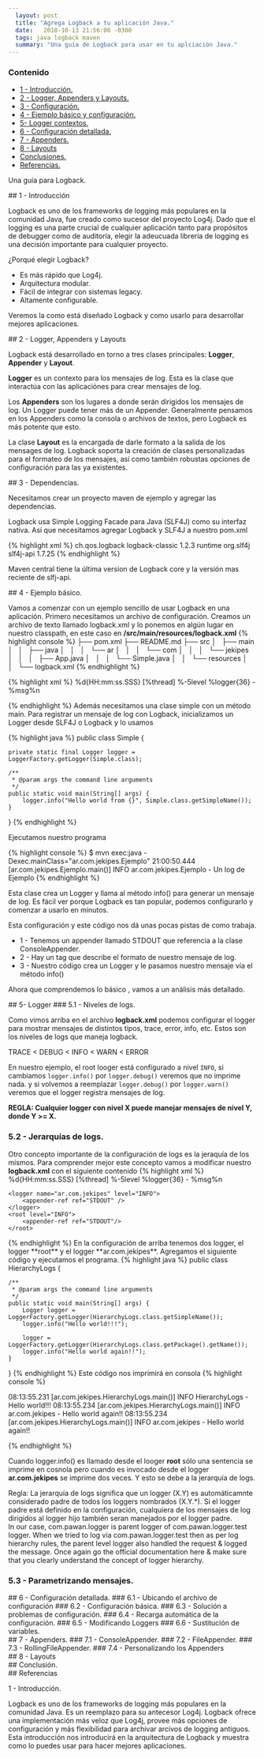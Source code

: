 ```yaml
---
  layout: post
  title: "Agrega Logback a tu aplicación Java."
  date:   2018-10-13 21:56:00 -0300
  tags: java logback maven
  summary: "Una guía de Logback para usar en tu aplciación Java."
---
```


<div class="bs-callout bs-callout-success">
<h3>Contenido</h3>
<ul class="list-unstyled">
  <li><a href="#id-section1" >1 - Introducción.</a></li>
  <li><a href="#id-section2" >2 - Logger, Appenders y Layouts.</a></li>
  <li><a href="#id-section3" >3 - Configuración.</a></li>
  <li><a href="#id-section4" >4 - Ejemplo básico y configuración.</a></li>
  <li><a href="#id-section5" >5- Logger contextos.</a></li>
  <li><a href="#id-section6" >6 - Configuración detallada.</a></li>
  <li><a href="#id-section7" >7 - Appenders.</a></li>
  <li><a href="#id-section8" >8 - Layouts</a></li>
  <li><a href="#id-conclusiones" >Conclusiones.</a></li>
  <li><a href="#id-referencias" >Referencias.</a></li>
</ul>
</div>

Una guía para Logback.

<div id='id-section1'/>
## 1 - Introducción

Logback es uno de los frameworks de logging más populares en la comunidad Java, fue creado como sucesor del proyecto Log4j. Dado que el logging es una parte crucial de cualquier aplicación tanto para propósitos de debugger como de auditoría, elegir la adeucuada librería de logging es una decisión importante para cualquier proyecto.

¿Porqué elegir Logback?

- Es más rápido que Log4j.
- Arquitectura modular.
- Fácil de integrar con sistemas legacy.
- Altamente configurable.

Veremos la como está diseñado Logback y como usarlo para desarrollar mejores aplicaciones.

<div id='id-section2'/>
## 2 - Logger, Appenders y Layouts

Logback está desarrollado en torno a tres clases principales: **Logger**, **Appender** y **Layout**.

**Logger** es un contexto para los mensajes de log. Esta es la clase que interactúa con las aplicaciónes para crear mensajes de log.

Los **Appenders** son los lugares a donde serán dirigidos los mensajes de log. Un Logger puede tener más de un Appender. Generalmente pensamos en los Appenders como la consola o archivos de textos, pero Logback es más potente que esto.

La clase **Layout** es la encargada de darle formato a la salida de los mensages de log. Logback soporta la creación de clases personalizadas para el formateo de los mensajes, así como también robustas opciones de configuración para las ya existentes.

<div id='id-section3'/>
## 3 - Dependencias.

Necesitamos crear un proyecto maven de ejemplo y agregar las dependencias.

Logback usa Simple Logging Facade para Java (SLF4J) como su interfaz nativa. Así que necesitamos agregar Logback y SLF4J a nuestro pom.xml

{% highlight xml %}
<dependency>
      <groupId>ch.qos.logback</groupId>
      <artifactId>logback-classic</artifactId>
      <version>1.2.3</version>
      <scope>runtime</scope>
</dependency>
<dependency>
      <groupId>org.slf4j</groupId>
      <artifactId>slf4j-api</artifactId>
      <version>1.7.25</version>
</dependency>
{% endhighlight %}

Maven central tiene la última version de Logback core y la versión mas reciente de slfj-api.


<div id='id-section4'/>
## 4 - Ejemplo básico.

Vamos a comenzar con un ejemplo sencillo de usar Logback en una aplicación.
Primero necesitamos un archivo de configuración. Creamos un archivo de texto llamado logback.xml y lo ponemos en algún lugar en nuestro classpath, en este caso en **/src/main/resources/logback.xml**
{% highlight console %}
├── pom.xml
├── README.md
├── src
│   ├── main
│   │   ├── java
│   │   │   └── ar
│   │   │       └── com
│   │   │           └── jekipes
│   │   │               ├── App.java
│   │   │               └── Simple.java
│   │   └── resources
│   │       └── logback.xml
{% endhighlight %}

{% highlight xml %}
<configuration>
  <appender name="STDOUT" class="ch.qos.logback.core.ConsoleAppender">
    <encoder>
      <pattern>%d{HH:mm:ss.SSS} [%thread] %-5level %logger{36} - %msg%n</pattern>
    </encoder>
  </appender>

  <root level="INFO">
    <appender-ref ref="STDOUT" />
  </root>
</configuration>
{% endhighlight %}
Además necesitamos una clase simple con un método main. Para registrar un mensaje de log con Logback, inicializamos un Logger desde SLF4J o Logback y lo usamos

{% highlight java %}
public class Simple {

    private static final Logger logger = LoggerFactory.getLogger(Simple.class);

    /**
     * @param args the command line arguments
     */
    public static void main(String[] args) {
        logger.info("Hello world from {}", Simple.class.getSimpleName());
    }
}
{% endhighlight %}

Ejecutamos nuestro programa

{% highlight console %}
$ mvn exec:java -Dexec.mainClass="ar.com.jekipes.Ejemplo"
21:00:50.444 [ar.com.jekipes.Ejemplo.main()] INFO  ar.com.jekipes.Ejemplo - Un log de Ejemplo
{% endhighlight %}

Esta clase crea un Logger y llama al método info() para generar un mensaje de log.
Es fácil ver porque Logback es tan popular, podemos configurarlo y comenzar a usarlo en minutos.

Esta configuración y este código nos dá unas pocas pistas de como trabaja.
- 1 - Tenemos un appender llamado STDOUT que referencia a la clase ConsoleAppender.
- 2 - Hay un tag <pattern> que describe el formato de nuestro mensaje de log.
- 3 - Nuestro código crea un Logger y le pasamos nuestro mensaje vía el método info()

Ahora que comprendemos lo básico , vamos a un análisis más detallado.

<div id='id-section4'/>
## 5- Logger
### 5.1 - Niveles de logs.

Como vimos arriba en el archivo **logback.xml** podemos configurar el logger para mostrar mensajes de distintos tipos, trace, error, info, etc.  Estos son los niveles de logs que maneja logback.
<div class="bs-callout bs-callout-info">
TRACE < DEBUG < INFO < WARN < ERROR
</div>

En nuestro ejemplo, el root looger está configurado a nivel `INFO`, si cambiamos `logger.info()` por `logger.debug()` veremos que no imprime nada. y si volvemos a reemplazar `logger.debug()` por `logger.warn()` veremos que el logger registra mensajes de log.
<div class="bs-callout bs-callout-success">
<b>REGLA: Cualquier logger con nivel X puede manejar mensajes de nivel Y, donde Y >= X.</b>
</div>

### 5.2 - Jerarquías de logs.
Otro concepto importante de la configuración de logs es la jeraquía de los mismos. Para comprender mejor este concepto vamos a modificar nuestro **logback.xml** con el siguiente contenido
{% highlight xml %}
<configuration>
    <appender name="STDOUT" class="ch.qos.logback.core.ConsoleAppender">
        <encoder>
            <pattern>%d{HH:mm:ss.SSS} [%thread] %-5level %logger{36} - %msg%n</pattern>
        </encoder>
    </appender>

    <logger name="ar.com.jekipes" level="INFO">
        <appender-ref ref="STDOUT" />
    </logger>
    <root level="INFO">
        <appender-ref ref="STDOUT"/>
    </root>
</configuration>
{% endhighlight %}
En la configuración de arriba tenemos dos logger, el logger **root** y el logger **ar.com.jekipes**. Agregamos el siguiente código y ejecutamos el programa.
{% highlight java %}
public class HierarchyLogs {

    /**
     * @param args the command line arguments
     */
    public static void main(String[] args) {
        Logger logger = LoggerFactory.getLogger(HierarchyLogs.class.getSimpleName());
        logger.info("Hello world!!!");

        logger = LoggerFactory.getLogger(HierarchyLogs.class.getPackage().getName());
        logger.info("Hello world again!!");
    }

}
{% endhighlight %}
Este código nos imprimirá en consola
{% highlight console %}

08:13:55.231 [ar.com.jekipes.HierarchyLogs.main()] INFO  HierarchyLogs - Hello world!!!
08:13:55.234 [ar.com.jekipes.HierarchyLogs.main()] INFO  ar.com.jekipes - Hello world again!!
08:13:55.234 [ar.com.jekipes.HierarchyLogs.main()] INFO  ar.com.jekipes - Hello world again!!

{% endhighlight %}

Cuando logger.info() es llamado desde el looger **root** sólo una sentencia se imprime en cosnola pero cuando es invocado desde el logger **ar.com.jekipes** se imprime dos veces. Y esto se debe a la jerarquía de logs.
<div class="bs-callout bs-callout-success">
Regla: La jerarquía de logs significa que un logger (X.Y) es automáticamnte considerado padre de todos los loggers nombrados (X.Y.*). Si el logger padre está definido en la configuración, cualquiera de los mensajes de log dirigidos al logger hijo también seran manejados por el logger padre.
</div>
In our case, com.pawan.logger is parent logger of com.pawan.logger.test logger. When we tried to log via com.pawan.logger.test then as per log hierarchy rules, the parent level logger also handled the request & logged the message. Once again go the official documentation here & make sure that you clearly understand the concept of logger hierarchy.

### 5.3 - Parametrizando mensajes.
<div id='id-section6'/>
## 6 - Configuración detallada.
### 6.1 - Ubicando el archivo de configuración
### 6.2 - Configuración básica.
### 6.3 - Solución a problemas de configuración.
### 6.4 - Recarga automática de la configuración.
### 6.5 - Modificando Loggers
### 6.6 - Sustitución de variables.
<div id='id-section7'/>
## 7 - Appenders.
### 7.1 - ConsoleAppender.
### 7.2 - FileAppender.
### 7.3 - RollingFileAppender.
### 7.4 - Personalizando los Appenders
<div id='id-section8'/>
## 8 - Layouts
<div id='id-conclusiones'/>
## Conclusión.
<div id='id-referencias'/>
## Referencias

1 - Introducción.

Logback es uno de los frameworks de logging más populares en la comunidad Java. Es un reemplazo para su antecesor Log4j. Logback ofrece una implementación más veloz que Log4j, provee más opciones de configuración y más flexibilidad para archivar arcivos de logging antiguos.
Esta introducción nos introducirá en la arquitectura de Logback y muestra como lo puedes usar para hacer mejores aplicaciones.
